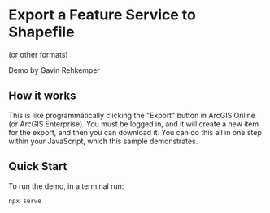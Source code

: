 # Export a Feature Service to Shapefile

(or other formats)

Demo by Gavin Rehkemper

## How it works

This is like programmatically clicking the "Export" button in ArcGIS Online (or ArcGIS Enterprise). You must be logged in, and it will create a new item for the export, and then you can download it. You can do this all in one step within your JavaScript, which this sample demonstrates.

## Quick Start

To run the demo, in a terminal run:

```bash
npx serve
```
